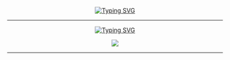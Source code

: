 <p align="center">
  <a href="https://git.io/typing-svg"><img src="https://readme-typing-svg.demolab.com?font=Fira+Code&duration=4000&pause=1000&color=F7F7F7&center=true&vCenter=true&width=435&lines=Hello+%F0%9F%91%8B%2C+I+am+quuixly+%E3%83%84" alt="Typing SVG" /></a>
</p>

<hr/>

<p align="center">
  <a href="https://git.io/typing-svg"><img src="https://readme-typing-svg.demolab.com?font=Fira+Code&duration=4000&pause=1000&color=F7F7F7&center=true&vCenter=true&width=435&lines=%F0%9F%94%A5+Stats" alt="Typing SVG" /></a>
</p>

<p align="center">
  <a href="https://hits.seeyoufarm.com"><img src="https://hits.seeyoufarm.com/api/count/incr/badge.svg?url=https%3A%2F%2Fgithub.com%2Fquuixly&count_bg=%23D6D6D6&title_bg=%23555555&icon=lgtm.svg&icon_color=%23D6D6D6&title=Profile+views&edge_flat=false"/></a>
</p>

<hr/>
